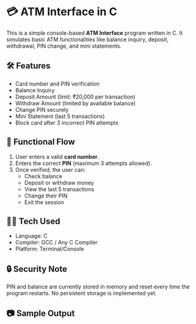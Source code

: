 # 💳 ATM Interface in C

This is a simple console-based **ATM Interface** program written in C. It simulates basic ATM functionalities like balance inquiry, deposit, withdrawal, PIN change, and mini statements.

## 🛠 Features

- Card number and PIN verification
- Balance Inquiry
- Deposit Amount (limit: ₹20,000 per transaction)
- Withdraw Amount (limited by available balance)
- Change PIN securely
- Mini Statement (last 5 transactions)
- Block card after 3 incorrect PIN attempts

## 📌 Functional Flow

1. User enters a valid **card number**.
2. Enters the correct **PIN** (maximum 3 attempts allowed).
3. Once verified, the user can:
   - Check balance
   - Deposit or withdraw money
   - View the last 5 transactions
   - Change their PIN
   - Exit the session

## 🧑‍💻 Tech Used

- Language: C
- Compiler: GCC / Any C Compiler
- Platform: Terminal/Console

## 🔒 Security Note

PIN and balance are currently stored in memory and reset every time the program restarts. No persistent storage is implemented yet.

## 📷 Sample Output


